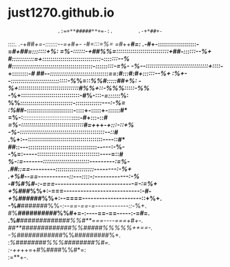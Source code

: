 # just1270.github.io

                    .:=+**#####**+=-:.        .-+*##+-  
   ::::.        .-+##*+=-:::::::--=+*#*+-   -*#*=:::=%= 
 =#*++**#*=: .-*#+-:::::::::::::::::::-=*#+##=:::::::+%:
=%-::::::-+##%%=::::::::::::::::::::::::::+##-::::::--%+
*#:::::::::::=+:::::::::::::::::::::::::::::-:::::::--%*
*#::::::::::::::::::::::::::::::::::::::::-:::::::::-=%-
-%--:::::::::::::::::::::::::::::::*+::::*-+::::::::-*# 
 ##--:::::::::::::::::::::::::::::==:#:::#:#+::::::--%+ 
 :%+--::::::::::::::::::::::::::::-%*%=::*%%#:::::##+%: 
  -%+::::::::::::::::::::::::::::::#%%+::-%%%:::::-%%*  
   -%+:::::::::::::::::::::::::::::-#%-:::-*=::::::*%:  
    %%*::::::::::::::::::::::::::-:::::::::::::---:-%=  
   :%*##-:::::::::::::::::::::::-::::+-:::::+-::::::#*  
   =%-:**::::::::::::::::::::::::::::**::::-#+:::-::*#  
   =%-:::::::::::::::::::::::::::::::#=+*++*-+:::-::+%  
   -%-::::::::::::::::::::::::::::::::::::::::::--::*#  
   .%+:--:::::::::::::::::::::::::::::::::::::----::#*  
    ##::---::::::::::::::::::::::::::::::::::-----:-%-  
    -%=:-----:::::::::::::::::::::::::::::::----=::*#   
     *%-:=-------:::::::::::::::::::::::---------:=%-   
     .##::==---------:::::::::::::::::::--------:-%+    
     .+%#--==-----------::---::::-:------------:-%*     
    -#%#%#-:-===----------------------------=-:=%+      
   +%#*##%%+:-===---------------------------:-*#-       
  +%#*#####%%+:--====---------------------::+%+.        
 -%#**#######%%*-:--==-==-=------------::-*%+.          
 #%**##########%%#+=-:----==-==-----:-=*#*=.            
.%#**###*##########%%#**===----===+*#*+-.               
 ##**#############%%#####%%%%%++==-.                    
 -%#*###########%%#########%+.                          
  :*%########%%%########%#=.                            
    :-++*++=+#%####%%#*=:                               
              :=**+-.                                   
